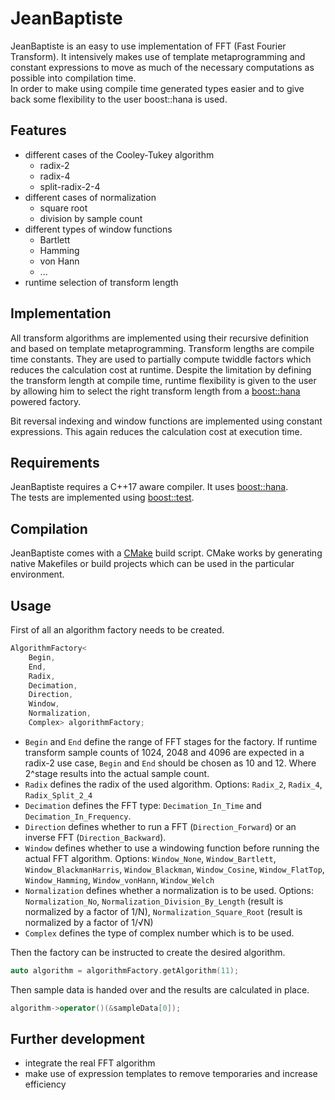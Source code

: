 # JeanBaptiste

JeanBaptiste is an easy to use implementation of FFT (Fast Fourier Transform). It intensively makes use of template metaprogramming and constant expressions to move as much of the necessary computations as possible into compilation time.  
In order to make using compile time generated types easier and to give back some flexibility to the user boost::hana is used.

## Features

* different cases of the Cooley-Tukey algorithm
    * radix-2
    * radix-4
    * split-radix-2-4
* different cases of normalization
    * square root
    * division by sample count
* different types of window functions
    * Bartlett
    * Hamming
    * von Hann
    * ...
* runtime selection of transform length

## Implementation

All transform algorithms are implemented using their recursive definition and based on template metaprogramming. Transform lengths are compile time constants. They are used to partially compute twiddle factors which reduces the calculation cost at runtime. Despite the limitation by defining the transform length at compile time, runtime flexibility is given to the user by allowing him to select the right transform length from a [boost::hana](https://www.boost.org/doc/libs/1_68_0/libs/hana/doc/html/index.html) powered factory.

Bit reversal indexing and window functions are implemented using constant expressions. This again reduces the calculation cost at execution time.

## Requirements

JeanBaptiste requires a C++17 aware compiler. It uses [boost::hana](https://www.boost.org/doc/libs/1_68_0/libs/hana/doc/html/index.html).  
The tests are implemented using [boost::test](https://www.boost.org/doc/libs/1_68_0/libs/test/doc/html/index.html).

## Compilation

JeanBaptiste comes with a [CMake](https://cmake.org) build script. CMake works by generating native Makefiles or build projects which can be used in the particular environment.

## Usage

First of all an algorithm factory needs to be created.

```cpp
AlgorithmFactory<  
    Begin,
    End,
    Radix,
    Decimation,
    Direction,
    Window,
    Normalization,
    Complex> algorithmFactory;
```

* `Begin` and `End` define the range of FFT stages for the factory. If runtime transform sample counts of 1024, 2048 and 4096 are expected in a radix-2 use case, `Begin` and `End` should be chosen as 10 and 12. Where 2^stage results into the actual sample count.
* `Radix` defines the radix of the used algorithm. Options: `Radix_2`, `Radix_4`, `Radix_Split_2_4`
* `Decimation` defines the FFT type: `Decimation_In_Time` and `Decimation_In_Frequency`.
* `Direction` defines whether to run a FFT (`Direction_Forward`) or an inverse FFT (`Direction_Backward`).
* `Window` defines whether to use a windowing function before running the actual FFT algorithm. Options: `Window_None`,  `Window_Bartlett`, `Window_BlackmanHarris`, `Window_Blackman`, `Window_Cosine`, `Window_FlatTop`, `Window_Hamming`, `Window_vonHann`, `Window_Welch`
* `Normalization` defines whether a normalization is to be used. Options: `Normalization_No`, `Normalization_Division_By_Length` (result is normalized by a factor of 1/N), `Normalization_Square_Root` (result is normalized by a factor of 1/√N)
* `Complex` defines the type of complex number which is to be used.

Then the factory can be instructed to create the desired algorithm.

```cpp
auto algorithm = algorithmFactory.getAlgorithm(11);
```

Then sample data is handed over and the results are calculated in place.

```cpp
algorithm->operator()(&sampleData[0]);
```

## Further development

* integrate the real FFT algorithm
* make use of expression templates to remove temporaries and increase efficiency